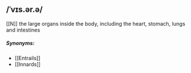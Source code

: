 ## /ˈvɪs.ər.ə/  
[[N]]
the large organs inside the body, including the heart, stomach, lungs and intestines

##### Synonyms:
- [[Entrails]]
- [[Innards]]